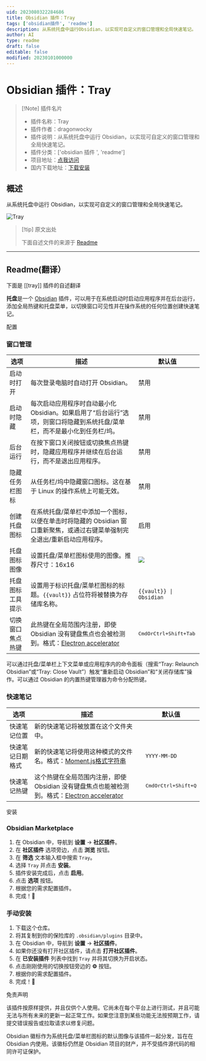```yaml
---
uid: 2023080322284686
title: Obsidian 插件：Tray
tags: ['obsidian插件', 'readme']
description: 从系统托盘中运行Obsidian，以实现可自定义的窗口管理和全局快速笔记。
author: AI
type: readme
draft: false
editable: false
modified: 20230101000000
---
```


# Obsidian 插件：Tray

> [!Note] 插件名片
> - 插件名称：Tray
> - 插件作者：dragonwocky
> - 插件说明：从系统托盘中运行 Obsidian，以实现可自定义的窗口管理和全局快速笔记。
> - 插件分类：['obsidian 插件 ', 'readme']
> - 项目地址：[点我访问](https://github.com/dragonwocky/obsidian-tray)
> - 国内下载地址：[下载安装](https://pkmer.cn/products/plugin/pluginMarket/?tray)

## 概述

从系统托盘中运行 Obsidian，以实现可自定义的窗口管理和全局快速笔记。

![Tray](https://cdn.pkmer.cn/covers/tray.png!pkmer)

> [!tip] 原文出处
>
>下面自述文件的来源于 [Readme](https://ghproxy.net/https://raw.githubusercontent.com/dragonwocky/obsidian-tray/main/README.md)

---

## Readme(翻译）

下面是 [[tray]] 插件的自述翻译

**托盘**是一个 [Obsidian](https://obsidian.md/) 插件，可以用于在系统启动时启动应用程序并在后台运行，添加全局热键和托盘菜单，以切换窗口可见性并在操作系统的任何位置创建快速笔记。

配置

### 窗口管理

| 选项                       | 描述                                                                                                                                                                                                     | 默认值                          |
| -------------------------- | -------------------------------------------------------------------------------------------------------------------------------------------------------------------------------------------------------- | ------------------------------ |
| 启动时打开                 | 每次登录电脑时自动打开 Obsidian。                                                                                                                                                                        | 禁用                            |
| 启动时隐藏                 | 每次启动应用程序时自动最小化 Obsidian。如果启用了“后台运行”选项，则窗口将隐藏到系统托盘/菜单栏，而不是最小化到任务栏/坞。                                                                                   | 禁用                            |
| 后台运行                   | 在按下窗口关闭按钮或切换焦点热键时，隐藏应用程序并继续在后台运行，而不是退出应用程序。                                                                                                                   | 禁用                            |
| 隐藏任务栏图标             | 从任务栏/坞中隐藏窗口图标。这在基于 Linux 的操作系统上可能无效。                                                                                                                                           | 禁用                            |
| 创建托盘图标               | 在系统托盘/菜单栏中添加一个图标，以便在单击时将隐藏的 Obsidian 窗口重新聚焦，或通过右键菜单强制完全退出/重新启动应用程序。                                                                             | 启用                            |
| 托盘图标图像               | 设置托盘/菜单栏图标使用的图像。推荐尺寸：16x16                                                                                                                                                            | ![](obsidian.png)              |
| 托盘图标工具提示           | 设置用于标识托盘/菜单栏图标的标题。`{{vault}}` 占位符将被替换为存储库名称。                                                                                                                                  | `{{vault}} \| Obsidian`        |
| 切换窗口焦点热键           | 此热键在全局范围内注册，即使 Obsidian 没有键盘焦点也会被检测到。格式：[Electron accelerator](https://www.electronjs.org/docs/latest/api/accelerator)                                                  | <kbd>CmdOrCtrl+Shift+Tab</kbd> |

可以通过托盘/菜单栏上下文菜单或应用程序内的命令面板（搜索“Tray: Relaunch Obsidian”或“Tray: Close Vault”）触发“重新启动 Obsidian”和“关闭存储库”操作。可以通过 Obsidian 的内置热键管理器为命令分配热键。

### 快速笔记

| 选项                   | 描述                                                                                                                                                                                         | 默认值                        |
| ---------------------- | --------------------------------------------------------------------------------------------------------------------------------------------------------------------------------------------- | ---------------------------- |
| 快速笔记位置           | 新的快速笔记将被放置在这个文件夹中。                                                                                                                                                        |                              |
| 快速笔记日期格式       | 新的快速笔记将使用这种模式的文件名。格式：[Moment.js格式字符串](https://momentjs.com/docs/#/displaying/format/)                                                                             | `YYYY-MM-DD`                 |
| 快速笔记热键           | 这个热键在全局范围内注册，即使 Obsidian 没有键盘焦点也能被检测到。格式：[Electron accelerator](https://www.electronjs.org/docs/latest/api/accelerator)                                      | <kbd>CmdOrCtrl+Shift+Q</kbd> |

安装

### Obsidian Marketplace

1. 在 Obsidian 中，导航到 **设置** → **社区插件**。
2. 在 **社区插件** 选项旁边，点击 **浏览** 按钮。
3. 在 **筛选** 文本输入框中搜索 `Tray`。
4. 选择 `Tray` 并点击 **安装**。
5. 插件安装完成后，点击 **启用**。
6. 点击 **选项** 按钮。
7. 根据您的需求配置插件。
8. 完成！🎉

### 手动安装

1. 下载这个仓库。
2. 将其复制到你的保险库的 `.obsidian/plugins` 目录中。
3. 在 Obsidian 中，导航到 **设置** → **社区插件**。
4. 如果你还没有打开社区插件，请点击 **打开社区插件**。
5. 在 **已安装插件** 列表中找到 `Tray` 并将其切换为开启状态。
6. 点击刚刚使用的切换按钮旁边的 **⚙️** 按钮。
7. 根据你的需求配置插件。
8. 完成！🎉

免责声明

该插件按原样提供，并且仅供个人使用。它尚未在每个平台上进行测试，并且可能无法与所有未来的更新一起正常工作。如果您注意到某些功能无法按预期工作，请提交错误报告或拉取请求以修复问题。

Obsidian 徽标作为系统托盘/菜单栏图标的默认图像与该插件一起分发，旨在在 Obsidian 内使用。该徽标仍然是 Obsidian 项目的财产，并不受插件源代码的相同许可证保护。
